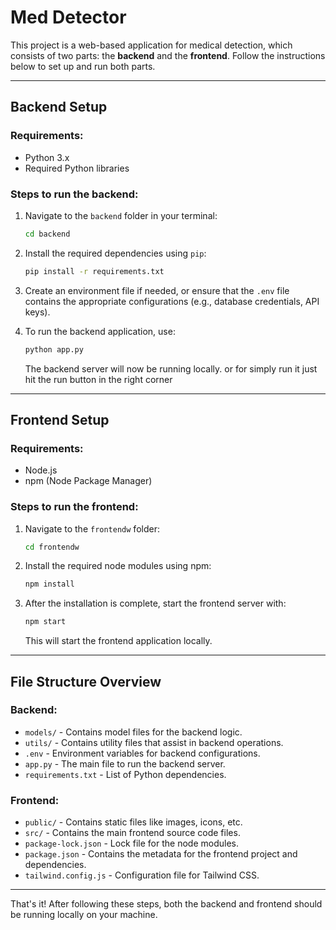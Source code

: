 # Med Detector

This project is a web-based application for medical detection, which consists of two parts: the **backend** and the **frontend**. Follow the instructions below to set up and run both parts.

---

## Backend Setup

### Requirements:
- Python 3.x
- Required Python libraries

### Steps to run the backend:

1. Navigate to the `backend` folder in your terminal:

    ```bash
    cd backend
    ```

2. Install the required dependencies using `pip`:

    ```bash
    pip install -r requirements.txt
    ```

3. Create an environment file if needed, or ensure that the `.env` file contains the appropriate configurations (e.g., database credentials, API keys).

4. To run the backend application, use:

    ```bash
    python app.py
    ```

   The backend server will now be running locally.
   or
   for simply run it just hit the run button in the right corner 

---

## Frontend Setup

### Requirements:
- Node.js
- npm (Node Package Manager)

### Steps to run the frontend:

1. Navigate to the `frontendw` folder:

    ```bash
    cd frontendw
    ```

2. Install the required node modules using npm:

    ```bash
    npm install
    ```

3. After the installation is complete, start the frontend server with:

    ```bash
    npm start
    ```

   This will start the frontend application locally.

---

## File Structure Overview

### Backend:

- `models/` - Contains model files for the backend logic.
- `utils/` - Contains utility files that assist in backend operations.
- `.env` - Environment variables for backend configurations.
- `app.py` - The main file to run the backend server.
- `requirements.txt` - List of Python dependencies.

### Frontend:

- `public/` - Contains static files like images, icons, etc.
- `src/` - Contains the main frontend source code files.
- `package-lock.json` - Lock file for the node modules.
- `package.json` - Contains the metadata for the frontend project and dependencies.
- `tailwind.config.js` - Configuration file for Tailwind CSS.

---

That's it! After following these steps, both the backend and frontend should be running locally on your machine.
